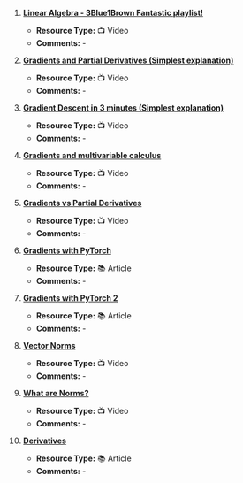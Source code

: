 1. [**Linear Algebra - 3Blue1Brown Fantastic playlist!**](https://www.youtube.com/watch?v=kjBOesZCoqc&list=PL0-GT3co4r2y2YErbmuJw2L5tW4Ew2O5B)
   - **Resource Type:** 📺 Video
   - **Comments:** -

2. [**Gradients and Partial Derivatives (Simplest explanation)**](https://www.youtube.com/watch?v=GkB4vW16QHI)
   - **Resource Type:** 📺 Video
   - **Comments:** -

3. [**Gradient Descent in 3 minutes (Simplest explanation)**](https://www.youtube.com/watch?v=qg4PchTECck)
   - **Resource Type:** 📺 Video
   - **Comments:** -

4. [**Gradients and multivariable calculus**](https://www.khanacademy.org/math/multivariable-calculus/multivariable-derivatives/gradient-and-directional-derivatives/v/gradient)
   - **Resource Type:** 📺 Video
   - **Comments:** -

5. [**Gradients vs Partial Derivatives**](https://stats.stackexchange.com/questions/285670/gradient-versus-partial-derivatives)
   - **Resource Type:** 📺 Video
   - **Comments:** -

6. [**Gradients with PyTorch**](https://www.javatpoint.com/gradient-with-pytorch)
   - **Resource Type:** 📚 Article
   - **Comments:** -

7. [**Gradients with PyTorch 2**](https://stackoverflow.com/questions/55543786/understanding-gradient-in-pytorch)
   - **Resource Type:** 📚 Article
   - **Comments:** -

8. [**Vector Norms**](https://www.youtube.com/watch?v=5fN2J8wYnfw&list=WL&index=5)
   - **Resource Type:** 📺 Video
   - **Comments:** -

9. [**What are Norms?**](https://www.youtube.com/watch?v=FiSy6zWDfiA&list=WL&index=8)
   - **Resource Type:** 📺 Video
   - **Comments:** -

10. [**Derivatives**](http://faculty.wlc.edu/buelow/CALC/nt2-10.html#:~:text=The%20first%20derivative%20of%20a,negative%2C%20then%20must%20be%20decreasing.)
    - **Resource Type:** 📚 Article
    - **Comments:** -
